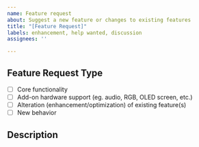 ```yaml
---
name: Feature request
about: Suggest a new feature or changes to existing features
title: "[Feature Request]"
labels: enhancement, help wanted, discussion
assignees: ''

---
```


<!--- Provide a general summary of the changes you want in the title above. -->

<!--- This template is entirely optional and can be removed, but is here to help both you and us. -->
<!--- Anything on lines wrapped in comments like these will not show up in the final text. -->

## Feature Request Type

- [ ] Core functionality
- [ ] Add-on hardware support (eg. audio, RGB, OLED screen, etc.)
- [ ] Alteration (enhancement/optimization) of existing feature(s)
- [ ] New behavior

## Description

<!-- A few sentences describing what it is that you'd like to see in QMK. Additional information (such as links to spec sheets, licensing info, other related issues or PRs, etc) would be helpful. -->
